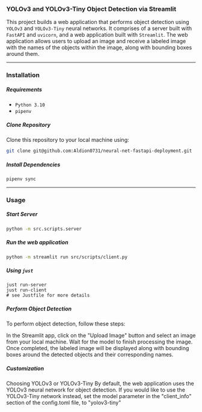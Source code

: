 ### YOLOv3 and YOLOv3-Tiny Object Detection via Streamlit

This project builds a web application that performs object detection using `YOLOv3` and `YOLOv3-Tiny` neural networks. It comprises of a server built with `FastAPI` and `uvicorn`, and a web application built with `Streamlit`. The web application allows users to upload an image and receive a labeled image with the names of the objects within the image, along with bounding boxes around them.
___
### Installation

##### Requirements

- `Python 3.10`
- `pipenv`

##### Clone Repository

Clone this repository to your local machine using:

```bash
git clone git@github.com:Aldion0731/neural-net-fastapi-deployment.git
```

##### Install Dependencies

```bash
pipenv sync
```

___

### Usage

##### Start Server

```bash
python -m src.scripts.server
```


##### Run the web application

```bash
python -m streamlit run src/scripts/client.py
```

##### Using `just`

```
just run-server
just run-client
# see Justfile for more details
```

##### Perform Object Detection
To perform object detection, follow these steps:

In the Streamlit app, click on the "Upload Image" button and select an image from your local machine.
Wait for the model to finish processing the image. Once completed, the labeled image will be displayed along with bounding boxes around the detected objects and their corresponding names.


##### Customization

Choosing YOLOv3 or YOLOv3-Tiny
By default, the web application uses the YOLOv3 neural network for object detection. If you would like to use the YOLOv3-Tiny network instead, set the model parameter in the "client_info" section of the config.toml file, to "yolov3-tiny"
